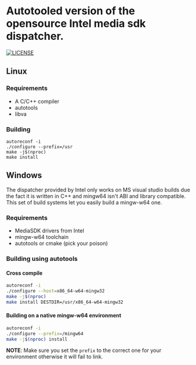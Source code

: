 # Autotooled version of the opensource Intel media sdk dispatcher.

[![LICENSE](https://img.shields.io/badge/license-BSD3-blue.svg)](LICENSE)

## Linux

### Requirements

* A C/C++ compiler
* autotools
* libva

### Building

```
autoreconf -i
./configure --prefix=/usr
make -j$(nproc)
make install
```

## Windows

The dispatcher provided by Intel only works on MS visual studio builds due the fact it is written in C++ and mingw64 isn't ABI and library compatible.
This set of build systems let you easily build a mingw-w64 one.

### Requirements

* MediaSDK drivers from Intel
* mingw-w64 toolchain
* autotools or cmake (pick your poison)

### Building using autotools

#### Cross compile
``` sh
autoreconf -i
./configure --host=x86_64-w64-mingw32
make -j$(nproc)
make install DESTDIR=/usr/x86_64-w64-mingw32
```

#### Building on a native mingw-w64 environment
``` sh
autoreconf -i
./configure --prefix=/mingw64
make -j$(nproc) install
```

**NOTE**: Make sure you set the `prefix` to the correct one for your environment otherwise it will fail to link.
